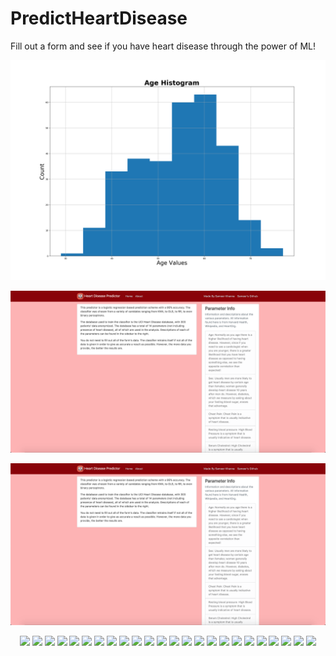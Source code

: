 # PredictHeartDisease
 Fill out a form and see if you have heart disease through the power of ML!

<p align="center"> 
<img src="Media/Age Histogram.png">
</p>

<p align="center"> 
<img src="Media/About.png">
</p>

<p align="center"> 
<img src="Media/About.png">
</p>
		
<p align="center">
<img src="Media/Data Distribution.png>
</p>

<p align="center">
<img src="Media/KNNScores.png>
</p>

<p align="center">
<img src="Media/Thalach Histogram.png>
</p>

<p align="center">
<img src="Media/Age Histogram.png>
</p>

<p align="center">
<img src="Media/DecisionTreeScores.png>
</p>

<p align="center">
<img src="Media/Oldpeak Histogram.png>
</p>

<p align="center">
<img src="Media/Trestbps Histogram.png>
</p>

<p align="center">
<img src="Media/Ca Histogram.png>
</p>

<p align="center">
<img src="Media/Error.png>
</p>

<p align="center">
<img src="Media/Restecg Histogram.png>
</p>

<p align="center">
<img src="Media/True.png>
</p>

<p align="center">
<img src="Media/Chol Histogram.png>
</p>

<p align="center">
<img src="Media/Exang Histogram.png>
</p>

<p align="center">
<img src="Media/Sex Histogram.png>
</p>

<p align="center">
<img src="Media/randForScores.png>
</p>

<p align="center">
<img src="Media/ClassifierComp.png>
</p>

<p align="center">
<img src="Media/False.png>
</p>

<p align="center">
<img src="Media/Slope Histogram.png>
</p>

<p align="center">
<img src="Media/ridgeRegScores.png>
</p>

<p align="center">
<img src="Media/Correlation Analysis Matrix.png>
</p>

<p align="center">
<img src="Media/Fbs Histogram.png>
</p>

<p align="center">
<img src="Media/Target Histogram.png>
</p>

<p align="center">
<img src="Media/Cp Histogram.png>
</p>

<p align="center">
<img src="Media/Home.png>
</p>

<p align="center">
<img src="Media/Thal Histogram.png>
</p>
